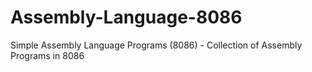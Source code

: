 # Assembly-Language-8086
Simple Assembly Language Programs (8086) - Collection of Assembly Programs in 8086
